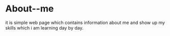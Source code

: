 # About--me
it is simple web page which contains information about me and show up my skills which i am learning day by day.
